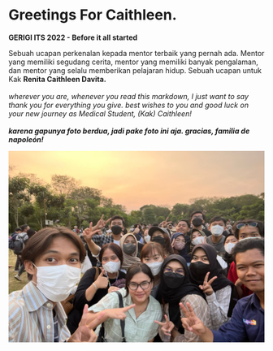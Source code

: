 # Greetings For Caithleen.

**GERIGI ITS 2022 - Before it all started**

Sebuah ucapan perkenalan kepada mentor terbaik yang pernah ada. Mentor yang memiliki segudang cerita, mentor yang memiliki banyak  pengalaman, dan mentor yang selalu memberikan pelajaran hidup. Sebuah ucapan untuk Kak **Renita Caithleen Davita.**
<br><br>
_wherever you are, whenever you read this markdown, I just want to say thank you for everything you give. best wishes to you and good luck on your new journey as Medical Student, (Kak) Caithleen!_
<br><br>
**_karena gapunya foto berdua, jadi pake foto ini aja. gracias, familia de napoleón!_**

<img src="images/iniajadehbagus.jpg" alt="Kita gapunya foto berdua, jadi pake foto ini aja. Miss u, region 7 :(" title="untitled">